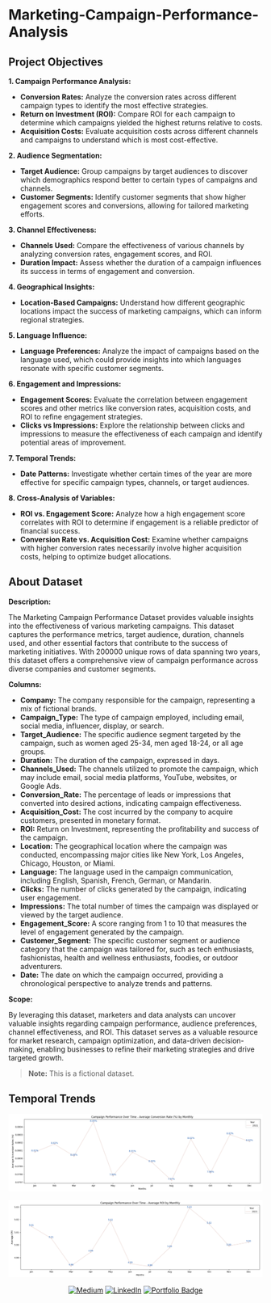 # Marketing-Campaign-Performance-Analysis

## Project Objectives

**1. Campaign Performance Analysis:**

- **Conversion Rates:** Analyze the conversion rates across different campaign types to identify the most effective strategies.
- **Return on Investment (ROI):** Compare ROI for each campaign to determine which campaigns yielded the highest returns relative to costs.
- **Acquisition Costs:** Evaluate acquisition costs across different channels and campaigns to understand which is most cost-effective.

**2. Audience Segmentation:**

- **Target Audience:** Group campaigns by target audiences to discover which demographics respond better to certain types of campaigns and channels.
- **Customer Segments:** Identify customer segments that show higher engagement scores and conversions, allowing for tailored marketing efforts.

**3. Channel Effectiveness:**

- **Channels Used:** Compare the effectiveness of various channels by analyzing conversion rates, engagement scores, and ROI.
- **Duration Impact:** Assess whether the duration of a campaign influences its success in terms of engagement and conversion.

**4. Geographical Insights:**

- **Location-Based Campaigns:** Understand how different geographic locations impact the success of marketing campaigns, which can inform regional strategies.

**5. Language Influence:**

- **Language Preferences:** Analyze the impact of campaigns based on the language used, which could provide insights into which languages resonate with specific customer segments.

**6. Engagement and Impressions:**

- **Engagement Scores:** Evaluate the correlation between engagement scores and other metrics like conversion rates, acquisition costs, and ROI to refine engagement strategies.
- **Clicks vs Impressions:** Explore the relationship between clicks and impressions to measure the effectiveness of each campaign and identify potential areas of improvement.

**7. Temporal Trends:**

- **Date Patterns:** Investigate whether certain times of the year are more effective for specific campaign types, channels, or target audiences.

**8. Cross-Analysis of Variables:**

- **ROI vs. Engagement Score:** Analyze how a high engagement score correlates with ROI to determine if engagement is a reliable predictor of financial success.
- **Conversion Rate vs. Acquisition Cost:** Examine whether campaigns with higher conversion rates necessarily involve higher acquisition costs, helping to optimize budget allocations.

## About Dataset

**Description:**

The Marketing Campaign Performance Dataset provides valuable insights into the effectiveness of various marketing campaigns. This dataset captures the performance metrics, target audience, duration, channels used, and other essential factors that contribute to the success of marketing initiatives. With 200000 unique rows of data spanning two years, this dataset offers a comprehensive view of campaign performance across diverse companies and customer segments.

**Columns:**
- **Company:** The company responsible for the campaign, representing a mix of fictional brands.
- **Campaign_Type:** The type of campaign employed, including email, social media, influencer, display, or search.
- **Target_Audience:** The specific audience segment targeted by the campaign, such as women aged 25-34, men aged 18-24, or all age groups.
- **Duration:** The duration of the campaign, expressed in days.
- **Channels_Used:** The channels utilized to promote the campaign, which may include email, social media platforms, YouTube, websites, or Google Ads.
- **Conversion_Rate:** The percentage of leads or impressions that converted into desired actions, indicating campaign effectiveness.
- **Acquisition_Cost:** The cost incurred by the company to acquire customers, presented in monetary format.
- **ROI:** Return on Investment, representing the profitability and success of the campaign.
- **Location:** The geographical location where the campaign was conducted, encompassing major cities like New York, Los Angeles, Chicago, Houston, or Miami.
- **Language:** The language used in the campaign communication, including English, Spanish, French, German, or Mandarin.
- **Clicks:** The number of clicks generated by the campaign, indicating user engagement.
- **Impressions:** The total number of times the campaign was displayed or viewed by the target audience.
- **Engagement_Score:** A score ranging from 1 to 10 that measures the level of engagement generated by the campaign.
- **Customer_Segment:** The specific customer segment or audience category that the campaign was tailored for, such as tech enthusiasts, fashionistas, health and wellness enthusiasts, foodies, or outdoor adventurers.
- **Date:** The date on which the campaign occurred, providing a chronological perspective to analyze trends and patterns.

**Scope:**

By leveraging this dataset, marketers and data analysts can uncover valuable insights regarding campaign performance, audience preferences, channel effectiveness, and ROI. This dataset serves as a valuable resource for market research, campaign optimization, and data-driven decision-making, enabling businesses to refine their marketing strategies and drive targeted growth.


> **Note:** This is a fictional dataset.

## Temporal Trends

![img](/images/roi.png)

![img](/images/roi2.png)



<div align="center">

<a href="https://jeevasaravanan.medium.com/" target="_blank">![Medium](https://img.shields.io/badge/Medium-000000?style=for-the-badge&logo=medium&logoColor=white)</a> <a href="https://www.linkedin.com/in/jeeva-saravanan/" target="_blank">![LinkedIn](https://img.shields.io/badge/LinkedIn-0077B5?style=for-the-badge&logo=linkedin&logoColor=white)</a> <a href="https://jeeva-saravana-bhavanandam.web.app" target="_blank"> <img src="https://img.shields.io/badge/Portfolio-Visit-blue?style=for-the-badge&logo=About.me&logoColor=white" alt="Portfolio Badge"></a>


</div>

